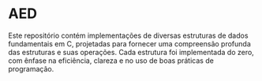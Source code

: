 # AED
Este repositório contém implementações de diversas estruturas de dados fundamentais em C, projetadas para fornecer uma compreensão profunda das estruturas e suas operações. Cada estrutura foi implementada do zero, com ênfase na eficiência, clareza e no uso de boas práticas de programação.
